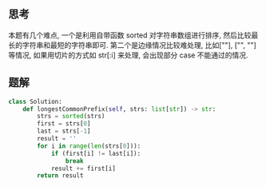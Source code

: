 ## 思考

本题有几个难点, 一个是利用自带函数 sorted 对字符串数组进行排序, 然后比较最长的字符串和最短的字符串即可.
第二个是边缘情况比较难处理, 比如[""], ["", ""] 等情况, 如果用切片的方式如 str[:i] 来处理, 会出现部分 case 不能通过的情况.

## 题解

```python
class Solution:
    def longestCommonPrefix(self, strs: list[str]) -> str:
        strs = sorted(strs)
        first = strs[0]
        last = strs[-1]
        result = ''
        for i in range(len(strs[0])):
            if (first[i] != last[i]):
                break
            result += first[i]
        return result
```
